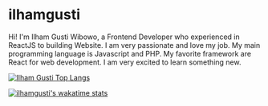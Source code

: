 # ilhamgusti

Hi! I'm Ilham Gusti Wibowo, a Frontend Developer who experienced in ReactJS to building Website. I am very passionate and love my job. My main programming language is Javascript and PHP. My favorite framework are React for web development. I am very excited to learn something new.

[![Ilham Gusti Top Langs](https://github-readme-stats.vercel.app/api/top-langs/?username=ilhamgusti&count_private=true&show_icons=true&langs_count=10&layout=compact&hide=c,css,makefile,blade,roff,shell,less,m4,dart,dockerfile,objective-c,kotlin,swift)](https://github.com/ilhamgusti)

[![ilhamgusti's wakatime stats](https://github-readme-stats.vercel.app/api/wakatime?username=ilhamgusti&layout=compact&hide=INI,Git%20Config,%20Apache%20Config,%20Properties,Text)](https://wakatime.com/@ilhamgusti)
